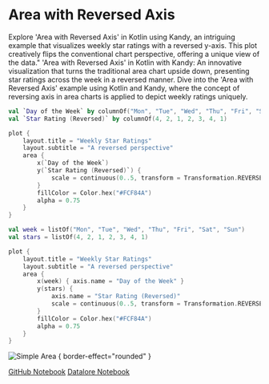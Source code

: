 # Area with Reversed Axis

<web-summary>
Explore 'Area with Reversed Axis' in Kotlin using Kandy, an intriguing example that visualizes weekly star ratings with a reversed y-axis.
This plot creatively flips the conventional chart perspective, offering a unique view of the data."
</web-summary>

<card-summary>
'Area with Reversed Axis' in Kotlin with Kandy: An innovative visualization that turns the traditional area chart upside down,
presenting star ratings across the week in a reversed manner.
</card-summary>

<link-summary>
Dive into the 'Area with Reversed Axis' example using Kotlin and Kandy, where the concept of reversing axis in area charts is applied to depict weekly ratings uniquely.
</link-summary>


<!---IMPORT org.jetbrains.kotlinx.kandy.letsplot.samples.Area-->

<!---FUN area_with_reversed_axis-->
<tabs>
<tab title="Dataframe">

```kotlin
val `Day of the Week` by columnOf("Mon", "Tue", "Wed", "Thu", "Fri", "Sat", "Sun")
val `Star Rating (Reversed)` by columnOf(4, 2, 1, 2, 3, 4, 1)

plot {
    layout.title = "Weekly Star Ratings"
    layout.subtitle = "A reversed perspective"
    area {
        x(`Day of the Week`)
        y(`Star Rating (Reversed)`) {
            scale = continuous(0..5, transform = Transformation.REVERSE)
        }
        fillColor = Color.hex("#FCF84A")
        alpha = 0.75
    }
}
```

</tab>
<tab title="Collections">

```kotlin
val week = listOf("Mon", "Tue", "Wed", "Thu", "Fri", "Sat", "Sun")
val stars = listOf(4, 2, 1, 2, 3, 4, 1)

plot {
    layout.title = "Weekly Star Ratings"
    layout.subtitle = "A reversed perspective"
    area {
        x(week) { axis.name = "Day of the Week" }
        y(stars) {
            axis.name = "Star Rating (Reversed)"
            scale = continuous(0..5, transform = Transformation.REVERSE)
        }
        fillColor = Color.hex("#FCF84A")
        alpha = 0.75
    }
}
```

</tab></tabs>
<!---END-->

![Simple Area](simple_area.svg) { border-effect="rounded" }

<seealso style="cards">
       <category ref="example-ktnb">
           <a href="https://github.com/Kotlin/kandy/blob/main/examples/notebooks/lets-plot/samples/area/area_with_reversed_axis.ipynb" summary="View the notebook on our GitHub repository">GitHub Notebook</a>
           <a href="https://datalore.jetbrains.com/report/static/KQKedA4jDrKu63O53gEN0z/DxJ4t8ObFgypRBMFXGvw8Y" summary="Experiment with this example on Datalore">Datalore Notebook</a>
       </category>
</seealso>
